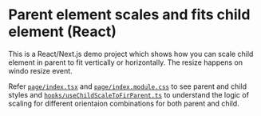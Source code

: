 # Parent element scales and fits child element (React)

This is a React/Next.js demo project which shows how you can scale child element in parent to fit vertically or horizontally. The resize happens on windo resize event. 

Refer [`page/index.tsx`](https://github.com/hannanhafeez/parent-div-scales-child-to-fit-in/blob/master/pages/index.tsx) and [`page/index.module.css`](https://github.com/hannanhafeez/parent-div-scales-child-to-fit-in/blob/master/pages/index.module.css) to see parent and child styles and [`hooks/useChildScaleToFirParent.ts`](https://github.com/hannanhafeez/parent-div-scales-child-to-fit-in/blob/master/hooks/useChildScaleToFitParent.ts) to understand the logic of scaling for different orientaion combinations for both parent and child.
